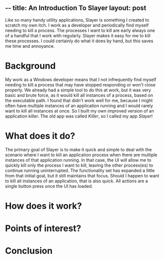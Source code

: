 --
title: An Introduction To Slayer
layout: post
--

Like so many handy utility applications, Slayer is something I created to scratch my own itch. I work as a developer and periodically find myself needing to kill a process. The processes I want to kill are early always one of a handful that I work with regularly. Slayer makes it easy for me to kill these processes. I could certainly do what it does by hand, but this saves me time and annoyance.

#  Background
My work as a Windows developer means that I not infrequently find myself needing to kill a process that may have stopped responding or won't close properly. We already had a simple tool to do this at work, but it was very basic and brute force, as it would kill all instances of a process, based on the executable path. I found that didn't work well for me, because I might often have multiple instances of an application running and I would rarely want to kill all instances at once. So I built my own improved version of an application killer. The old app was called *Killer*, so I called my app *Slayer*!

# What does it do?
The primary goal of Slayer is to make it quick and simple to deal with the scenario where I want to kill an application process when there are multiple instances of that application running. In that case, the UI will allow me to quickly kill only the process I want to kill, leaving the other process(es) to continue running uninterrupted. The functionality set has expanded a little from that initial goal, but it still maintains that focus. Should I happen to want to kill all instances of an application, that is also quick. All actions are a single button press once the UI has loaded.

# How does it work?

# Points of interest?

# Conclusion